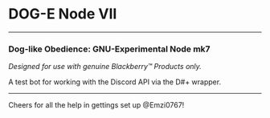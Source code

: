 # DOG-E Node VII

---

### Dog-like Obedience: GNU-Experimental Node mk7

*Designed for use with genuine Blackberry™ Products only.*

A test bot for working with the Discord API via the D#+ wrapper. 

---

Cheers for all the help in gettings set up @Emzi0767!
